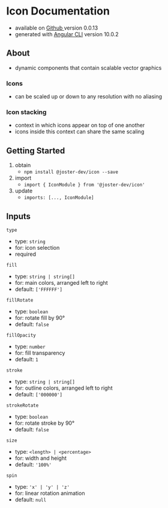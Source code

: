 # Icon Documentation
- available on [Github ](https://github.com/joster-dev/icon/packages/327210) version 0.0.13
- generated with [Angular CLI](https://github.com/angular/angular-cli) version 10.0.2
## About
- dynamic components that contain scalable vector graphics
### Icons
- can be scaled up or down to any resolution with no aliasing
### Icon stacking
- context in which icons appear on top of one another
- icons inside this context can share the same scaling
## Getting Started
1. obtain
   -  `npm install @joster-dev/icon --save`
1. import
   - `import { IconModule } from '@joster-dev/icon'` 
1. update
   - `imports: [..., IconModule]`
## Inputs
`type`
   - type: `string`
   - for: icon selection
   - required

`fill`
   - type: `string | string[]`
   - for: main colors, arranged left to right
   - default: `['FFFFFF']`

`fillRotate`
   - type: `boolean`
   - for: rotate fill by 90°
   - default: `false`

`fillOpacity`
   - type: `number`
   - for: fill transparency
   - default: `1`

`stroke`
   - type: `string | string[]`
   - for: outline colors, arranged left to right
   - default: `['000000']`

`strokeRotate`
   - type: `boolean`
   - for: rotate stroke by 90°
   - default: `false`

`size`
   - type: `<length> | <percentage>`
   - for: width and height
   - default: `'100%'`

`spin`
   - type: `'x' | 'y' | 'z'`
   - for: linear rotation animation 
   - default: `null`
